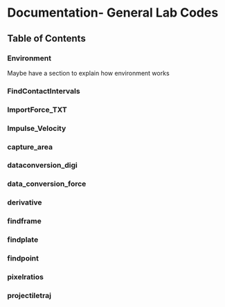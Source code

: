 # Documentation- General Lab Codes

## Table of Contents 

### Environment
Maybe have a section to explain how environment works

### FindContactIntervals

### ImportForce_TXT

### Impulse_Velocity

### capture_area

### dataconversion_digi

### data_conversion_force

### derivative

### findframe

### findplate

### findpoint

### pixelratios

### projectiletraj

